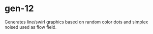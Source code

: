 # gen-12

Generates line/swirl graphics based on random color dots and simplex noised used as flow field.
